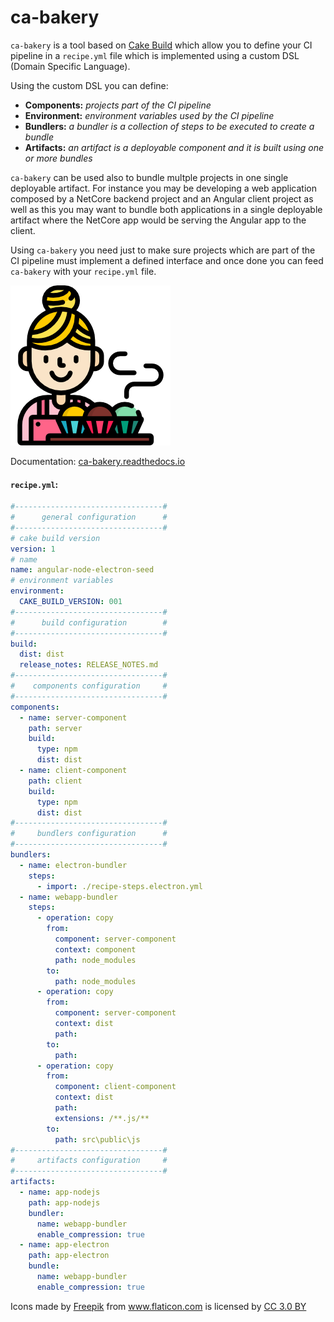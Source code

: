 # ca-bakery

`ca-bakery` is a tool based on [Cake Build](https://cakebuild.net/) which allow you to define your CI pipeline in a `recipe.yml` file which is implemented using a custom DSL (Domain Specific Language).

Using the custom DSL you can define:
- **Components:**  *projects part of the CI pipeline*
- **Environment:** *environment variables used by the CI pipeline*
- **Bundlers:** *a bundler is a collection of steps to be executed to create a bundle*
- **Artifacts:** *an artifact is a deployable component and it is built using one or more bundles*

`ca-bakery` can be used also to bundle multple projects in one single deployable artifact. For instance you may be developing a web application composed by a NetCore backend project and an Angular client project as well as this you may want to bundle both applications in a single deployable artifact where the NetCore app would be serving the Angular app to the client.

Using  `ca-bakery`  you need just to make sure projects which are part of the CI pipeline must implement a defined interface and once done you can feed `ca-bakery` with your `recipe.yml` file.

![](images/cupcake.png?raw=true)

Documentation: [ca-bakery.readthedocs.io](http://ca-bakery.readthedocs.io/en/latest/)

#### `recipe.yml`:
```yml
#---------------------------------#
#      general configuration      #
#---------------------------------#
# cake build version
version: 1
# name
name: angular-node-electron-seed
# environment variables
environment:
  CAKE_BUILD_VERSION: 001
#---------------------------------#
#      build configuration        #
#---------------------------------#
build:
  dist: dist
  release_notes: RELEASE_NOTES.md
#---------------------------------#
#    components configuration     #
#---------------------------------#
components:
  - name: server-component
    path: server
    build:
      type: npm
      dist: dist
  - name: client-component
    path: client
    build:
      type: npm
      dist: dist
#---------------------------------#
#     bundlers configuration      #
#---------------------------------#
bundlers:
  - name: electron-bundler
    steps:
      - import: ./recipe-steps.electron.yml
  - name: webapp-bundler
    steps:
      - operation: copy
        from:
          component: server-component
          context: component
          path: node_modules
        to:
          path: node_modules
      - operation: copy
        from:
          component: server-component
          context: dist
          path:
        to:
          path:
      - operation: copy
        from:
          component: client-component
          context: dist
          path:
          extensions: /**.js/**
        to:
          path: src\public\js
#---------------------------------#
#     artifacts configuration     #
#---------------------------------#
artifacts:
  - name: app-nodejs
    path: app-nodejs
    bundler:
      name: webapp-bundler
      enable_compression: true
  - name: app-electron
    path: app-electron
    bundle:
      name: webapp-bundler
      enable_compression: true

```

<div>Icons made by <a href="http://www.freepik.com" title="Freepik">Freepik</a> from <a href="https://www.flaticon.com/" title="Flaticon">www.flaticon.com</a> is licensed by <a href="http://creativecommons.org/licenses/by/3.0/" title="Creative Commons BY 3.0" target="_blank">CC 3.0 BY</a></div>
